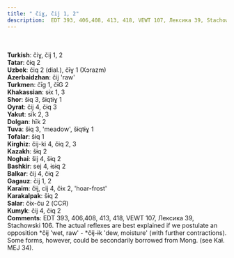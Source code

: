 ```yaml
---
title: " čiɣ, čij 1, 2"
description:  EDT 393, 406,408, 413, 418, VEWT 107, Лексика 39, Stachowski 106. The actual reflexes are best explained if we postulate an opposition *čɨj 'wet, raw' - *čɨj-ɨk 'dew, moisture' (with further contractions). Some forms, however, could be secondarily borrowed from Mong. (see Kaɫ. MEJ 34).
---
```

<strong></strong><br><br>
<strong>Turkish</strong>:  čiɣ, čij 1, 2<br>
<strong>Tatar</strong>:  čɨq 2<br>
<strong>Uzbek</strong>:  čiq 2 (dial.), čɨ̄ɣ 1 (Xɔrazm)<br>
<strong>Azerbaidzhan</strong>:  čij 'raw'<br>
<strong>Turkmen</strong>:  čīg 1, čɨ̄G 2<br>
<strong>Khakassian</strong>:  sɨx 1, 3<br>
<strong>Shor</strong>:  šɨq 3, šɨqtɨɣ 1<br>
<strong>Oyrat</strong>:  čij 4, čɨq 3<br>
<strong>Yakut</strong>:  sīk 2, 3<br>
<strong>Dolgan</strong>:  hīk 2<br>
<strong>Tuva</strong>:  šɨq 3, 'meadow', šɨqtɨɣ 1<br>
<strong>Tofalar</strong>:  šɨq 1<br>
<strong>Kirghiz</strong>:  čij-ki 4, čɨq 2, 3<br>
<strong>Kazakh</strong>:  šɨq 2<br>
<strong>Noghai</strong>:  šij 4, šɨq 2<br>
<strong>Bashkir</strong>:  sej 4, ɨsɨq 2<br>
<strong>Balkar</strong>:  čij 4, čɨq 2<br>
<strong>Gagauz</strong>:  čij 1, 2<br>
<strong>Karaim</strong>:  čɨj, cij 4, čɨx 2, 'hoar-frost'<br>
<strong>Karakalpak</strong>:  šɨq 2<br>
<strong>Salar</strong>:  čɨx-ču 2 (ССЯ)<br>
<strong>Kumyk</strong>:  čij 4, čɨq 2<br>
<strong>Comments</strong>:  EDT 393, 406,408, 413, 418, VEWT 107, Лексика 39, Stachowski 106. The actual reflexes are best explained if we postulate an opposition *čɨj 'wet, raw' - *čɨj-ɨk 'dew, moisture' (with further contractions). Some forms, however, could be secondarily borrowed from Mong. (see Kaɫ. MEJ 34).<br>


